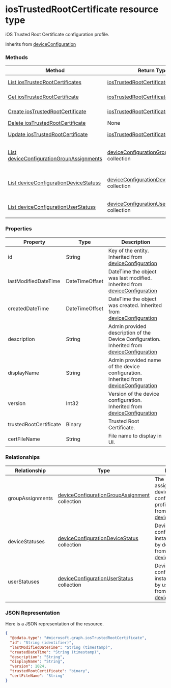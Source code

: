 ﻿# iosTrustedRootCertificate resource type

iOS Trusted Root Certificate configuration profile.

Inherits from [deviceConfiguration](../resources/intune_deviceconfig_deviceConfiguration.md)

### Methods
|Method|Return Type|Description|
|---|---|---|
|[List iosTrustedRootCertificates](../api/intune_deviceconfig_iosTrustedRootCertificate_list.md)|[iosTrustedRootCertificate](../resources/intune_deviceconfig_iosTrustedRootCertificate.md) collection|List properties and relationships of the [iosTrustedRootCertificate](../resources/intune_deviceconfig_iosTrustedRootCertificate.md) objects.|
|[Get iosTrustedRootCertificate](../api/intune_deviceconfig_iosTrustedRootCertificate_get.md)|[iosTrustedRootCertificate](../resources/intune_deviceconfig_iosTrustedRootCertificate.md)|Read properties and relationships of the [iosTrustedRootCertificate](../resources/intune_deviceconfig_iosTrustedRootCertificate.md) object.|
|[Create iosTrustedRootCertificate](../api/intune_deviceconfig_iosTrustedRootCertificate_create.md)|[iosTrustedRootCertificate](../resources/intune_deviceconfig_iosTrustedRootCertificate.md)|Create a new [iosTrustedRootCertificate](../resources/intune_deviceconfig_iosTrustedRootCertificate.md) object.|
|[Delete iosTrustedRootCertificate](../api/intune_deviceconfig_iosTrustedRootCertificate_delete.md)|None|Deletes a [iosTrustedRootCertificate](../resources/intune_deviceconfig_iosTrustedRootCertificate.md).|
|[Update iosTrustedRootCertificate](../api/intune_deviceconfig_iosTrustedRootCertificate_update.md)|[iosTrustedRootCertificate](../resources/intune_deviceconfig_iosTrustedRootCertificate.md)|Update the properties of a [iosTrustedRootCertificate](../resources/intune_deviceconfig_iosTrustedRootCertificate.md) object.|
|[List deviceConfigurationGroupAssignments](../api/intune_deviceconfig_iosTrustedRootCertificate_list_deviceConfigurationGroupAssignment.md)|[deviceConfigurationGroupAssignment](../resources/intune_deviceconfig_deviceConfigurationGroupAssignment.md) collection|Get the deviceConfigurationGroupAssignments from the groupAssignments navigation property.|
|[List deviceConfigurationDeviceStatuss](../api/intune_deviceconfig_iosTrustedRootCertificate_list_deviceConfigurationDeviceStatus.md)|[deviceConfigurationDeviceStatus](../resources/intune_deviceconfig_deviceConfigurationDeviceStatus.md) collection|Get the deviceConfigurationDeviceStatuss from the deviceStatuses navigation property.|
|[List deviceConfigurationUserStatuss](../api/intune_deviceconfig_iosTrustedRootCertificate_list_deviceConfigurationUserStatus.md)|[deviceConfigurationUserStatus](../resources/intune_deviceconfig_deviceConfigurationUserStatus.md) collection|Get the deviceConfigurationUserStatuss from the userStatuses navigation property.|

### Properties
|Property|Type|Description|
|---|---|---|
|id|String|Key of the entity. Inherited from [deviceConfiguration](../resources/intune_deviceconfig_deviceConfiguration.md)|
|lastModifiedDateTime|DateTimeOffset|DateTime the object was last modified. Inherited from [deviceConfiguration](../resources/intune_deviceconfig_deviceConfiguration.md)|
|createdDateTime|DateTimeOffset|DateTime the object was created. Inherited from [deviceConfiguration](../resources/intune_deviceconfig_deviceConfiguration.md)|
|description|String|Admin provided description of the Device Configuration. Inherited from [deviceConfiguration](../resources/intune_deviceconfig_deviceConfiguration.md)|
|displayName|String|Admin provided name of the device configuration. Inherited from [deviceConfiguration](../resources/intune_deviceconfig_deviceConfiguration.md)|
|version|Int32|Version of the device configuration. Inherited from [deviceConfiguration](../resources/intune_deviceconfig_deviceConfiguration.md)|
|trustedRootCertificate|Binary|Trusted Root Certificate.|
|certFileName|String|File name to display in UI.|

### Relationships
|Relationship|Type|Description|
|---|---|---|
|groupAssignments|[deviceConfigurationGroupAssignment](../resources/intune_deviceconfig_deviceConfigurationGroupAssignment.md) collection|The list of group assignments for the device configuration profile. Inherited from [deviceConfiguration](intune_deviceconfig_deviceConfiguration.md)|
|deviceStatuses|[deviceConfigurationDeviceStatus](../resources/intune_deviceconfig_deviceConfigurationDeviceStatus.md) collection|Device configuration installation stauts by device. Inherited from [deviceConfiguration](intune_deviceconfig_deviceConfiguration.md)|
|userStatuses|[deviceConfigurationUserStatus](../resources/intune_deviceconfig_deviceConfigurationUserStatus.md) collection|Device configuration installation stauts by user. Inherited from [deviceConfiguration](intune_deviceconfig_deviceConfiguration.md)|

### JSON Representation
Here is a JSON representation of the resource.
<!-- {
  "blockType": "resource",
  "keyProperty": "id",
  "@odata.type": "microsoft.graph.iosTrustedRootCertificate"
}
-->
```json
{
  "@odata.type": "#microsoft.graph.iosTrustedRootCertificate",
  "id": "String (identifier)",
  "lastModifiedDateTime": "String (timestamp)",
  "createdDateTime": "String (timestamp)",
  "description": "String",
  "displayName": "String",
  "version": 1024,
  "trustedRootCertificate": "binary",
  "certFileName": "String"
}
```


